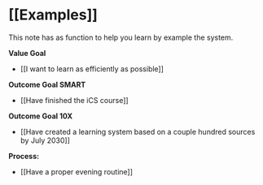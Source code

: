 # [[Examples]]

This note has as function to help you learn by example the system.

**Value Goal**
- [[I want to learn as efficiently as possible]]

**Outcome Goal SMART**
- [[Have finished the iCS course]]

**Outcome Goal 10X**
- [[Have created a learning system based on a couple hundred sources by July 2030]]

**Process:**
- [[Have a proper evening routine]]